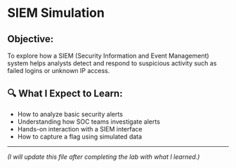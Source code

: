 # SIEM Simulation
## Objective:
To explore how a SIEM (Security Information and Event Management) system helps analysts detect and respond to suspicious activity such as failed logins or unknown IP access.
## 🔍 What I Expect to Learn:
- How to analyze basic security alerts
- Understanding how SOC teams investigate alerts
- Hands-on interaction with a SIEM interface
- How to capture a flag using simulated data
---
_(I will update this file after completing the lab with what I learned.)_
